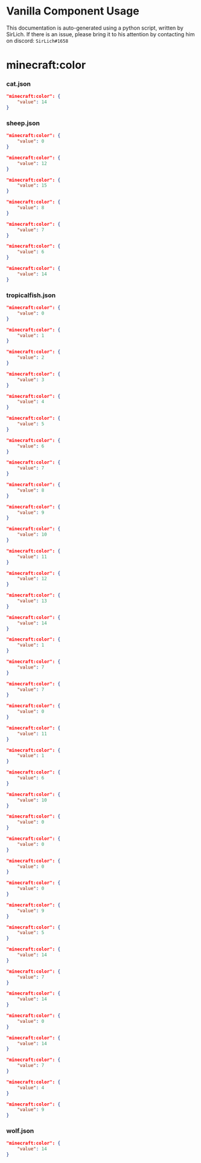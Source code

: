 # Vanilla Component Usage
This documentation is auto-generated using a python script, written by SirLich. If there is an issue, please bring it to his attention by contacting him on discord: `SirLich#1658`

# minecraft:color
### cat.json
```JSON
"minecraft:color": {
    "value": 14
}
```

### sheep.json
```JSON
"minecraft:color": {
    "value": 0
}
```

```JSON
"minecraft:color": {
    "value": 12
}
```

```JSON
"minecraft:color": {
    "value": 15
}
```

```JSON
"minecraft:color": {
    "value": 8
}
```

```JSON
"minecraft:color": {
    "value": 7
}
```

```JSON
"minecraft:color": {
    "value": 6
}
```

```JSON
"minecraft:color": {
    "value": 14
}
```

### tropicalfish.json
```JSON
"minecraft:color": {
    "value": 0
}
```

```JSON
"minecraft:color": {
    "value": 1
}
```

```JSON
"minecraft:color": {
    "value": 2
}
```

```JSON
"minecraft:color": {
    "value": 3
}
```

```JSON
"minecraft:color": {
    "value": 4
}
```

```JSON
"minecraft:color": {
    "value": 5
}
```

```JSON
"minecraft:color": {
    "value": 6
}
```

```JSON
"minecraft:color": {
    "value": 7
}
```

```JSON
"minecraft:color": {
    "value": 8
}
```

```JSON
"minecraft:color": {
    "value": 9
}
```

```JSON
"minecraft:color": {
    "value": 10
}
```

```JSON
"minecraft:color": {
    "value": 11
}
```

```JSON
"minecraft:color": {
    "value": 12
}
```

```JSON
"minecraft:color": {
    "value": 13
}
```

```JSON
"minecraft:color": {
    "value": 14
}
```

```JSON
"minecraft:color": {
    "value": 1
}
```

```JSON
"minecraft:color": {
    "value": 7
}
```

```JSON
"minecraft:color": {
    "value": 7
}
```

```JSON
"minecraft:color": {
    "value": 0
}
```

```JSON
"minecraft:color": {
    "value": 11
}
```

```JSON
"minecraft:color": {
    "value": 1
}
```

```JSON
"minecraft:color": {
    "value": 6
}
```

```JSON
"minecraft:color": {
    "value": 10
}
```

```JSON
"minecraft:color": {
    "value": 0
}
```

```JSON
"minecraft:color": {
    "value": 0
}
```

```JSON
"minecraft:color": {
    "value": 0
}
```

```JSON
"minecraft:color": {
    "value": 0
}
```

```JSON
"minecraft:color": {
    "value": 9
}
```

```JSON
"minecraft:color": {
    "value": 5
}
```

```JSON
"minecraft:color": {
    "value": 14
}
```

```JSON
"minecraft:color": {
    "value": 7
}
```

```JSON
"minecraft:color": {
    "value": 14
}
```

```JSON
"minecraft:color": {
    "value": 0
}
```

```JSON
"minecraft:color": {
    "value": 14
}
```

```JSON
"minecraft:color": {
    "value": 7
}
```

```JSON
"minecraft:color": {
    "value": 4
}
```

```JSON
"minecraft:color": {
    "value": 9
}
```

### wolf.json
```JSON
"minecraft:color": {
    "value": 14
}
```

